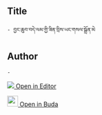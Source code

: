 ## Title
	- བྱང་ཆུབ་བདེ་ལམ་གྱི་ཟིན་བྲིས་ཡང་གསལ་སྒྲོན་མེ

## Author
	- 



[<img src="https://img.icons8.com/color/25/000000/edit-property.png"> Open in Editor](http://editor.openpecha.org/P000777)

[<img width="25" src="https://library.bdrc.io/icons/BUDA-small.svg"> Open in Buda](https://library.bdrc.io/show/bdr:IE0OPP000777)
